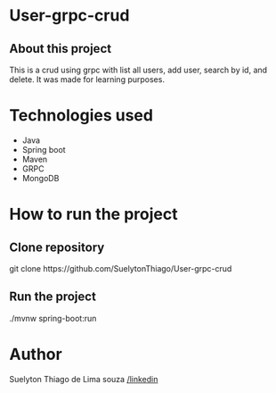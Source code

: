 <h1>User-grpc-crud</h1>

<h2>About this project</h2>

<p>This is a crud using grpc with list all users, add user, search by id, and delete. It was made for learning purposes.</p>

<h1>Technologies used</h1>
<ul>
<li>Java</li>
<li>Spring boot</li>
<li>Maven</li>
<li>GRPC</li>
<li>MongoDB</li>
</ul>

<h1>How to run the project</h1>

<h2>Clone repository</h2>
<p>git clone https://github.com/SuelytonThiago/User-grpc-crud</p>

<h2>Run the project</h2>
<p>./mvnw spring-boot:run</p>

<h1>Author</h1>
<p>Suelyton Thiago de Lima souza <a href="https://www.linkedin.com/in/suelyton-souza-0baaa127a/">/linkedin</a></p>
